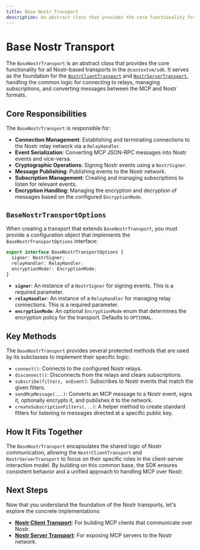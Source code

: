 ```yaml
---
title: Base Nostr Transport
description: An abstract class that provides the core functionality for all Nostr-based transports in the @contextvm/sdk.
---
```


# Base Nostr Transport

The `BaseNostrTransport` is an abstract class that provides the core functionality for all Nostr-based transports in the `@contextvm/sdk`. It serves as the foundation for the [`NostrClientTransport`](../nostr-client-transport) and [`NostrServerTransport`](/transport/nostr-server-transport), handling the common logic for connecting to relays, managing subscriptions, and converting messages between the MCP and Nostr formats.

## Core Responsibilities

The `BaseNostrTransport` is responsible for:

-   **Connection Management**: Establishing and terminating connections to the Nostr relay network via a `RelayHandler`.
-   **Event Serialization**: Converting MCP JSON-RPC messages into Nostr events and vice-versa.
-   **Cryptographic Operations**: Signing Nostr events using a `NostrSigner`.
-   **Message Publishing**: Publishing events to the Nostr network.
-   **Subscription Management**: Creating and managing subscriptions to listen for relevant events.
-   **Encryption Handling**: Managing the encryption and decryption of messages based on the configured `EncryptionMode`.

## `BaseNostrTransportOptions`

When creating a transport that extends `BaseNostrTransport`, you must provide a configuration object that implements the `BaseNostrTransportOptions` interface:

```typescript
export interface BaseNostrTransportOptions {
  signer: NostrSigner;
  relayHandler: RelayHandler;
  encryptionMode?: EncryptionMode;
}
```

-   **`signer`**: An instance of a `NostrSigner` for signing events. This is a required parameter.
-   **`relayHandler`**: An instance of a `RelayHandler` for managing relay connections. This is a required parameter.
-   **`encryptionMode`**: An optional `EncryptionMode` enum that determines the encryption policy for the transport. Defaults to `OPTIONAL`.

## Key Methods

The `BaseNostrTransport` provides several protected methods that are used by its subclasses to implement their specific logic:

-   `connect()`: Connects to the configured Nostr relays.
-   `disconnect()`: Disconnects from the relays and clears subscriptions.
-   `subscribe(filters, onEvent)`: Subscribes to Nostr events that match the given filters.
-   `sendMcpMessage(...)`: Converts an MCP message to a Nostr event, signs it, optionally encrypts it, and publishes it to the network.
-   `createSubscriptionFilters(...)`: A helper method to create standard filters for listening to messages directed at a specific public key.

## How It Fits Together

The `BaseNostrTransport` encapsulates the shared logic of Nostr communication, allowing the `NostrClientTransport` and `NostrServerTransport` to focus on their specific roles in the client-server interaction model. By building on this common base, the SDK ensures consistent behavior and a unified approach to handling MCP over Nostr.

## Next Steps

Now that you understand the foundation of the Nostr transports, let's explore the concrete implementations:

-   **[Nostr Client Transport](./nostr-client-transport)**: For building MCP clients that communicate over Nostr.
-   **[Nostr Server Transport](./nostr-server-transport)**: For exposing MCP servers to the Nostr network.